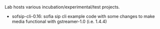 Lab hosts various incubation/experimental/test projects.

- sofsip-cli-0.16: sofia sip cli example code with some changes to make media functional with gstreamer-1.0 (i.e. 1.4.4)
